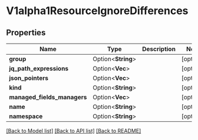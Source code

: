 # V1alpha1ResourceIgnoreDifferences

## Properties

Name | Type | Description | Notes
------------ | ------------- | ------------- | -------------
**group** | Option<**String**> |  | [optional]
**jq_path_expressions** | Option<**Vec<String>**> |  | [optional]
**json_pointers** | Option<**Vec<String>**> |  | [optional]
**kind** | Option<**String**> |  | [optional]
**managed_fields_managers** | Option<**Vec<String>**> |  | [optional]
**name** | Option<**String**> |  | [optional]
**namespace** | Option<**String**> |  | [optional]

[[Back to Model list]](../README.md#documentation-for-models) [[Back to API list]](../README.md#documentation-for-api-endpoints) [[Back to README]](../README.md)


